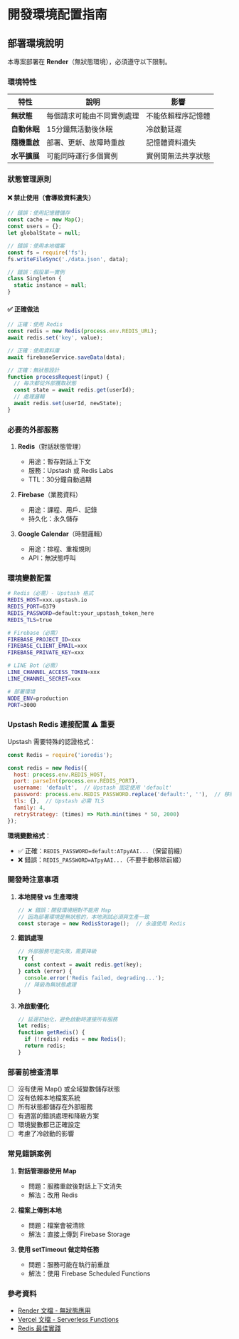 # 開發環境配置指南

## 部署環境說明

本專案部署在 **Render**（無狀態環境），必須遵守以下限制。

### 環境特性

| 特性 | 說明 | 影響 |
|------|------|------|
| **無狀態** | 每個請求可能由不同實例處理 | 不能依賴程序記憶體 |
| **自動休眠** | 15分鐘無活動後休眠 | 冷啟動延遲 |
| **隨機重啟** | 部署、更新、故障時重啟 | 記憶體資料遺失 |
| **水平擴展** | 可能同時運行多個實例 | 實例間無法共享狀態 |

### 狀態管理原則

#### ❌ 禁止使用（會導致資料遺失）

```javascript
// 錯誤：使用記憶體儲存
const cache = new Map();
const users = {};
let globalState = null;

// 錯誤：使用本地檔案
const fs = require('fs');
fs.writeFileSync('./data.json', data);

// 錯誤：假設單一實例
class Singleton {
  static instance = null;
}
```

#### ✅ 正確做法

```javascript
// 正確：使用 Redis
const redis = new Redis(process.env.REDIS_URL);
await redis.set('key', value);

// 正確：使用資料庫
await firebaseService.saveData(data);

// 正確：無狀態設計
function processRequest(input) {
  // 每次都從外部獲取狀態
  const state = await redis.get(userId);
  // 處理邏輯
  await redis.set(userId, newState);
}
```

### 必要的外部服務

1. **Redis**（對話狀態管理）
   - 用途：暫存對話上下文
   - 服務：Upstash 或 Redis Labs
   - TTL：30分鐘自動過期

2. **Firebase**（業務資料）
   - 用途：課程、用戶、記錄
   - 持久化：永久儲存

3. **Google Calendar**（時間邏輯）
   - 用途：排程、重複規則
   - API：無狀態呼叫

### 環境變數配置

```bash
# Redis（必需）- Upstash 格式
REDIS_HOST=xxx.upstash.io
REDIS_PORT=6379
REDIS_PASSWORD=default:your_upstash_token_here
REDIS_TLS=true

# Firebase（必需）
FIREBASE_PROJECT_ID=xxx
FIREBASE_CLIENT_EMAIL=xxx
FIREBASE_PRIVATE_KEY=xxx

# LINE Bot（必需）
LINE_CHANNEL_ACCESS_TOKEN=xxx
LINE_CHANNEL_SECRET=xxx

# 部署環境
NODE_ENV=production
PORT=3000
```

### Upstash Redis 連接配置 ⚠️ 重要

Upstash 需要特殊的認證格式：

```javascript
const Redis = require('ioredis');

const redis = new Redis({
  host: process.env.REDIS_HOST,
  port: parseInt(process.env.REDIS_PORT),
  username: 'default',  // Upstash 固定使用 'default'
  password: process.env.REDIS_PASSWORD.replace('default:', ''),  // 移除前綴
  tls: {},  // Upstash 必需 TLS
  family: 4,
  retryStrategy: (times) => Math.min(times * 50, 2000)
});
```

**環境變數格式**：
- ✅ 正確：`REDIS_PASSWORD=default:ATpyAAI...`（保留前綴）
- ❌ 錯誤：`REDIS_PASSWORD=ATpyAAI...`（不要手動移除前綴）

### 開發時注意事項

1. **本地開發 vs 生產環境**
   ```javascript
   // ❌ 錯誤：開發環境絕對不能用 Map
   // 因為部署環境是無狀態的，本地測試必須與生產一致
   const storage = new RedisStorage();  // 永遠使用 Redis
   ```

2. **錯誤處理**
   ```javascript
   // 外部服務可能失敗，需要降級
   try {
     const context = await redis.get(key);
   } catch (error) {
     console.error('Redis failed, degrading...');
     // 降級為無狀態處理
   }
   ```

3. **冷啟動優化**
   ```javascript
   // 延遲初始化，避免啟動時連接所有服務
   let redis;
   function getRedis() {
     if (!redis) redis = new Redis();
     return redis;
   }
   ```

### 部署前檢查清單

- [ ] 沒有使用 Map() 或全域變數儲存狀態
- [ ] 沒有依賴本地檔案系統
- [ ] 所有狀態都儲存在外部服務
- [ ] 有適當的錯誤處理和降級方案
- [ ] 環境變數都已正確設定
- [ ] 考慮了冷啟動的影響

### 常見錯誤案例

1. **對話管理器使用 Map**
   - 問題：服務重啟後對話上下文消失
   - 解法：改用 Redis

2. **檔案上傳到本地**
   - 問題：檔案會被清除
   - 解法：直接上傳到 Firebase Storage

3. **使用 setTimeout 做定時任務**
   - 問題：服務可能在執行前重啟
   - 解法：使用 Firebase Scheduled Functions

### 參考資料

- [Render 文檔 - 無狀態應用](https://render.com/docs/web-services)
- [Vercel 文檔 - Serverless Functions](https://vercel.com/docs/functions)
- [Redis 最佳實踐](https://redis.io/docs/manual/patterns/)